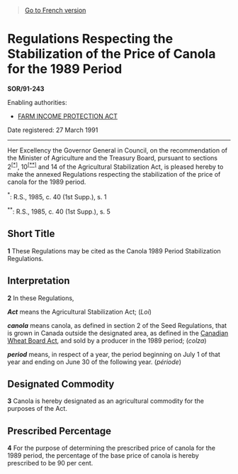 > [Go to French version](/fr/Règlements/Décrets,%20ordonnances%20et%20règlements%20statutaires/91/243.md)

# Regulations Respecting the Stabilization of the Price of Canola for the 1989 Period

**SOR/91-243**

Enabling authorities: 
- [FARM INCOME PROTECTION ACT](/en/Acts/Statutes%20of%20Canada/1991/c.%2022.md)

Date registered: 27 March 1991

----------

Her Excellency the Governor General in Council, on the recommendation of the Minister of Agriculture and the Treasury Board, pursuant to sections 2<sup><a href='#fn_SOR-91-243_e_hq_6166'>[*]</a></sup>, 10<sup><a href='#fn_SOR-91-243_e_hq_6167'>[**]</a></sup> and 14 of the Agricultural Stabilization Act, is pleased hereby to make the annexed Regulations respecting the stabilization of the price of canola for the 1989 period.

<a name='fn_SOR-91-243_e_hq_6166'><sup>*</sup></a>: R.S., 1985, c. 40 (1st Supp.), s. 1<br />

<a name='fn_SOR-91-243_e_hq_6167'><sup>**</sup></a>: R.S., 1985, c. 40 (1st Supp.), s. 5<br />




## Short Title


**1** These Regulations may be cited as the Canola 1989 Period Stabilization Regulations.




## Interpretation


**2** In these Regulations,

***Act*** means the Agricultural Stabilization Act; (*Loi*)

***canola*** means canola, as defined in section 2 of the Seed Regulations, that is grown in Canada outside the designated area, as defined in the [Canadian Wheat Board Act](/en/Acts/Revised%20Statutes%20of%20Canada/C/C-24.md), and sold by a producer in the 1989 period; (*colza*)

***period*** means, in respect of a year, the period beginning on July 1 of that year and ending on June 30 of the following year. (*période*)




## Designated Commodity


**3** Canola is hereby designated as an agricultural commodity for the purposes of the Act.




## Prescribed Percentage


**4** For the purpose of determining the prescribed price of canola for the 1989 period, the percentage of the base price of canola is hereby prescribed to be 90 per cent.



